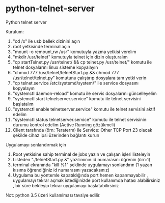# python-telnet-server
Python telnet server

Kurulum:

1) "cd /x" ile usb bellek dizinini açın
2) root yetkisinde terminal açın
3) "mount -o remount,rw /usr" komutuyla yazma yetkisi verelim
4) "mkdir /usr/telnet" komutuyla telnet için dizin oluşturalım
5) "cp startTelnet.py /usr/telnet/ && cp telnet.py /usr/telnet/" komutu ile telnet dosyalarını linux sisteme kopyalayın
6) "chmod 777 /usr/telnet/telnetStart.py && chmod 777 /usr/telnet/telnet.py" komutunu çalıştırıp dosyalara tam yetki verin
7) "cp telnet.service /etc/systemd/system/" ile service dosyasını kopyalayın
8) "systemctl daemon-reload" komutu ile servis dosyalarını güncelleyelim
9) "systemctl start telnetserver.service" komutu ile telnet servisini başlatalım
10) "systemctl enable telnetserver.service" komutu ile telnet servisini aktif edelim
11) "systemctl status telnetserver.service" komutu ile telnet servisinin durumu kontrol edelim (Active Running gözükmeli)
12) Client tarafında (örn: Teraterm) ile Service: Other TCP Port 23 olacak şekilde cihaz ipsi üzerinden bağlantı kurun






Uygulamayı sonlandırmak için
1) Root yetkisine sahip terminal de jobs yazın ve çalışan işleri listeleyin
2) Listeden "./telnetStart.py &" yazılımının id numarasını öğrenin (örn:1)
3) terminal ekranında "kill %1" şeklinde uygulamayı sonlandırın (1 yazan kısıma öğrendiğiniz id numarasını yazacaksınız)
4) Uygulama bu yöntemle kapatıldığında port hemen kapanmayabilir , uygulamayı tekrar açmak istediğinizde port kullanımda hatası alabilirsiniz , bir süre bekleyip tekrar uygulamayı başlatabilirsiniz

Not: python 3.5 üzeri kullanılması tavsiye edilir.
